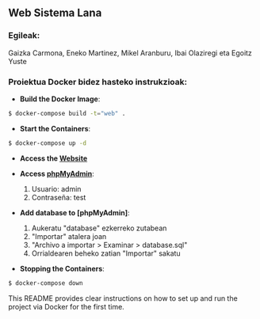 
## Web Sistema Lana
### Egileak:
Gaizka Carmona, Eneko Martinez, Mikel Aranburu, Ibai Olaziregi eta Egoitz Yuste

### Proiektua Docker bidez hasteko instrukzioak:
- **Build the Docker Image**: 
```bash
$ docker-compose build -t="web" .
```
- **Start the Containers**:
```bash
$ docker-compose up -d
```
- **Access the [Website](http://localhost:81)**

- **Access [phpMyAdmin](http://localhost:8890)**:
  1. Usuario: admin
  2. Contraseña: test

- **Add database to [phpMyAdmin]**:
  1. Aukeratu "database" ezkerreko zutabean
  2. "Importar" atalera joan
  3. "Archivo a importar > Examinar > database.sql"
  4. Orrialdearen beheko zatian "Importar" sakatu

- **Stopping the Containers**:
```bash
$ docker-compose down
```

This README provides clear instructions on how to set up and run the project via Docker for the first time.
